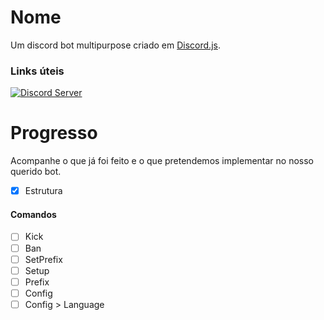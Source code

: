 # Nome
Um discord bot multipurpose criado em [Discord.js](https://github.com/discordjs/discord.js/).

### Links úteis
[![Discord Server](https://discordapp.com/api/guilds/614084067499048984/widget.png)](https://discord.gg/e84HTwf)

# Progresso
Acompanhe o que já foi feito e o que pretendemos implementar no nosso querido bot.

- [X] Estrutura

#### Comandos
- [ ] Kick
- [ ] Ban
- [ ] SetPrefix
- [ ] Setup
- [ ] Prefix
- [ ] Config
- [ ] Config > Language
